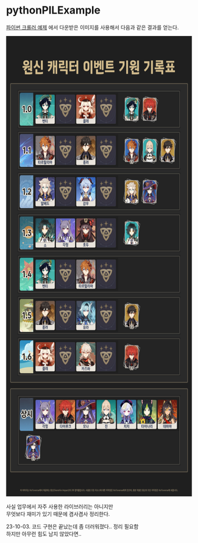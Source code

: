 # pythonPILExample


[파이썬 크롤러 예제](https://github.com/SuhYeoJee/pythonCrawlerExample#pythoncrawlerexample)
에서 다운받은 이미지를 사용해서 다음과 같은 결과를 얻는다. 


<img src="test.png" width="618" height="1248"/>

사실 업무에서 자주 사용한 라이브러리는 아니지만   
무엇보다 재미가 있기 때문에 겸사겸사 정리한다. 

23-10-03. 코드 구현은 끝났는데 좀 더러워졌다.. 정리 필요함   
하지만 아무런 힘도 남지 않았다면..
